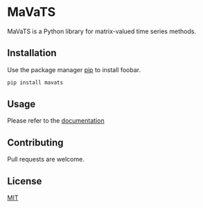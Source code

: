 # MaVaTS

MaVaTS is a Python library for matrix-valued time series methods.

## Installation

Use the package manager [pip](https://pip.pypa.io/en/stable/) to install foobar.

```bash
pip install mavats
```

## Usage

Please refer to the [documentation](https://dx-li.github.io/MaVaTS/mavats.html)

## Contributing

Pull requests are welcome.

## License

[MIT](https://github.com/dx-li/MaVaTS/blob/main/LICENSE)